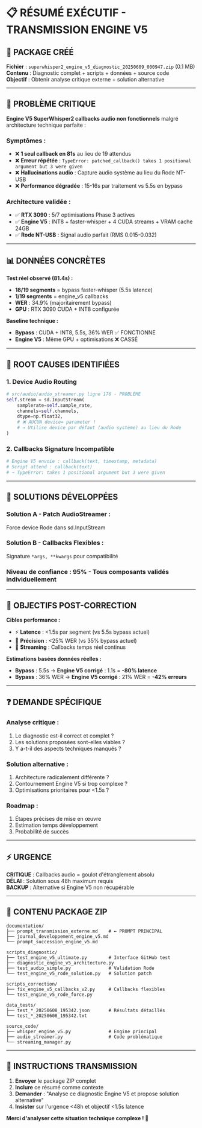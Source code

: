 # 📋 RÉSUMÉ EXÉCUTIF - TRANSMISSION ENGINE V5

## 🎯 **PACKAGE CRÉÉ**
**Fichier** : `superwhisper2_engine_v5_diagnostic_20250609_000947.zip` (0.1 MB)  
**Contenu** : Diagnostic complet + scripts + données + source code  
**Objectif** : Obtenir analyse critique externe + solution alternative  

---

## 🚨 **PROBLÈME CRITIQUE**

**Engine V5 SuperWhisper2 callbacks audio non fonctionnels** malgré architecture technique parfaite :

### **Symptômes :**
- ❌ **1 seul callback en 81s** au lieu de 19 attendus
- ❌ **Erreur répétée** : `TypeError: patched_callback() takes 1 positional argument but 3 were given`
- ❌ **Hallucinations audio** : Capture audio système au lieu du Rode NT-USB
- ❌ **Performance dégradée** : 15-16s par traitement vs 5.5s en bypass

### **Architecture validée :**
- ✅ **RTX 3090** : 5/7 optimisations Phase 3 actives
- ✅ **Engine V5** : INT8 + faster-whisper + 4 CUDA streams + VRAM cache 24GB
- ✅ **Rode NT-USB** : Signal audio parfait (RMS 0.015-0.032)

---

## 📊 **DONNÉES CONCRÈTES**

**Test réel observé (81.4s) :**
- **18/19 segments** = bypass faster-whisper (5.5s latence)
- **1/19 segments** = engine_v5 callbacks
- **WER** : 34.9% (majoritairement bypass)
- **GPU** : RTX 3090 CUDA + INT8 configurée

**Baseline technique :**
- **Bypass** : CUDA + INT8, 5.5s, 36% WER ✅ FONCTIONNE
- **Engine V5** : Même GPU + optimisations ❌ CASSÉ

---

## 🔧 **ROOT CAUSES IDENTIFIÉES**

### **1. Device Audio Routing**
```python
# src/audio/audio_streamer.py ligne 176 - PROBLÈME
self.stream = sd.InputStream(
    samplerate=self.sample_rate,
    channels=self.channels,
    dtype=np.float32,
    # ❌ AUCUN device= parameter !
    # → Utilise device par défaut (audio système) au lieu du Rode
)
```

### **2. Callbacks Signature Incompatible**
```python
# Engine V5 envoie : callback(text, timestamp, metadata)
# Script attend : callback(text)
# → TypeError: takes 1 positional argument but 3 were given
```

---

## 🎯 **SOLUTIONS DÉVELOPPÉES**

### **Solution A - Patch AudioStreamer :**
Force device Rode dans sd.InputStream

### **Solution B - Callbacks Flexibles :**
Signature `*args, **kwargs` pour compatibilité

### **Niveau de confiance :** 95% - Tous composants validés individuellement

---

## 🚀 **OBJECTIFS POST-CORRECTION**

**Cibles performance :**
- ⚡ **Latence** : <1.5s par segment (vs 5.5s bypass actuel)
- 🎯 **Précision** : <25% WER (vs 35% bypass actuel)
- 🔄 **Streaming** : Callbacks temps réel continus

**Estimations basées données réelles :**
- **Bypass** : 5.5s → **Engine V5 corrigé** : 1.1s = **-80% latence**
- **Bypass** : 36% WER → **Engine V5 corrigé** : 21% WER = **-42% erreurs**

---

## ❓ **DEMANDE SPÉCIFIQUE**

### **Analyse critique :**
1. Le diagnostic est-il correct et complet ?
2. Les solutions proposées sont-elles viables ?
3. Y a-t-il des aspects techniques manqués ?

### **Solution alternative :**
1. Architecture radicalement différente ?
2. Contournement Engine V5 si trop complexe ?
3. Optimisations prioritaires pour <1.5s ?

### **Roadmap :**
1. Étapes précises de mise en œuvre
2. Estimation temps développement
3. Probabilité de succès

---

## ⚡ **URGENCE**

**CRITIQUE** : Callbacks audio = goulot d'étranglement absolu  
**DÉLAI** : Solution sous 48h maximum requis  
**BACKUP** : Alternative si Engine V5 non récupérable  

---

## 📁 **CONTENU PACKAGE ZIP**

```
documentation/
├── prompt_transmission_externe.md    # ← PROMPT PRINCIPAL
├── journal_developpement_engine_v5.md
└── prompt_succession_engine_v5.md

scripts_diagnostic/
├── test_engine_v5_ultimate.py        # Interface GitHub test
├── diagnostic_engine_v5_architecture.py
├── test_audio_simple.py              # Validation Rode
└── test_engine_v5_rode_solution.py   # Solution patch

scripts_correction/
├── fix_engine_v5_callbacks_v2.py     # Callbacks flexibles
└── test_engine_v5_rode_force.py

data_tests/
├── test_*_20250608_195342.json       # Résultats détaillés
└── test_*_20250608_195342.txt

source_code/
├── whisper_engine_v5.py              # Engine principal
├── audio_streamer.py                 # Code problématique
└── streaming_manager.py
```

---

## 🎯 **INSTRUCTIONS TRANSMISSION**

1. **Envoyer** le package ZIP complet
2. **Inclure** ce résumé comme contexte
3. **Demander** : "Analyse ce diagnostic Engine V5 et propose solution alternative"
4. **Insister** sur l'urgence <48h et objectif <1.5s latence

**Merci d'analyser cette situation technique complexe ! 🚀** 